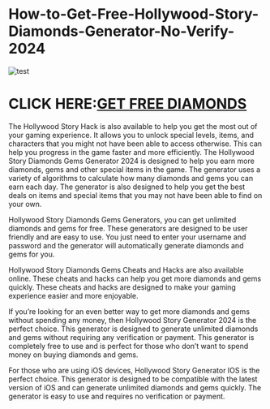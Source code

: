 # How-to-Get-Free-Hollywood-Story-Diamonds-Generator-No-Verify-2024

![test](https://encrypted-tbn0.gstatic.com/images?q=tbn:ANd9GcQKuIUU8ikDYCSWW2Z0m8k6DP8EfWPcLFjDa2lcq66Sk2_SqR98GYJVjq4kmtOv07NWdaw&usqp=CAU)

# CLICK HERE:[GET FREE DIAMONDS](https://ragamer.com/HollywoodStory/)

The Hollywood Story Hack is also available to help you get the most out of your gaming experience. It allows you to unlock special levels, items, and characters that you might not have been able to access otherwise. This can help you progress in the game faster and more efficiently. The Hollywood Story Diamonds Gems Generator 2024 is designed to help you earn more diamonds, gems and other special items in the game. The generator uses a variety of algorithms to calculate how many diamonds and gems you can earn each day. The generator is also designed to help you get the best deals on items and special items that you may not have been able to find on your own.

Hollywood Story Diamonds Gems Generators, you can get unlimited diamonds and gems for free. These generators are designed to be user friendly and are easy to use. You just need to enter your username and password and the generator will automatically generate diamonds and gems for you.

Hollywood Story Diamonds Gems Cheats and Hacks are also available online. These cheats and hacks can help you get more diamonds and gems quickly. These cheats and hacks are designed to make your gaming experience easier and more enjoyable.

If you’re looking for an even better way to get more diamonds and gems without spending any money, then Hollywood Story Generator 2024 is the perfect choice. This generator is designed to generate unlimited diamonds and gems without requiring any verification or payment. This generator is completely free to use and is perfect for those who don’t want to spend money on buying diamonds and gems.

For those who are using iOS devices, Hollywood Story Generator IOS is the perfect choice. This generator is designed to be compatible with the latest version of iOS and can generate unlimited diamonds and gems quickly. The generator is easy to use and requires no verification or payment.

